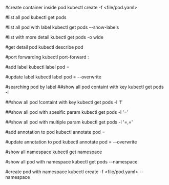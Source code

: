 #create container inside pod
kubectl create -f <file/pod.yaml>

#list all pod
kubectl get pods

#list all pod with label
kubectl get pods --show-labels

#list with more detail
kubectl get pods -o wide

#get detail pod
kubectl describe pod <pod-name>

#port forwarding
kubectl port-forward <pod-name> <port-host>:<port-guest>

#add label
kubectl label pod <pod-name> <key>=<value>

#update label
kubectl label pod <pod-name> <key>=<value> --overwrite

#searching pod by label
##show all pod containt with key
kubectl get pods -l <key>

##show all pod !containt with key
kubectl get pods -l '!<key>'

##show all pod with spesific param
kubectl get pods -l '<key>=<value>'

##show all pod with multiple param
kubectl get pods -l '<key>=<value>,<key1>=<value1>'

#add annotation to pod
kubectl annotate pod <pod-name> <key>=<value>

#update annotation to pod
kubectl annotate pod <pod-name> <key>=<value> --overwrite

#show all namespace
kubectl get namespace

#show all pod with namespace
kubectl get pods --namespace <namespace>

#create pod with namespace
kubectl create -f <file/pod.yaml> --namespace <namespace>
